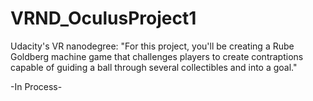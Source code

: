 # VRND_OculusProject1
Udacity's VR nanodegree: "For this project, you'll be creating a Rube Goldberg machine game that challenges players to create contraptions capable of guiding a ball through several collectibles and into a goal."

-In Process-
